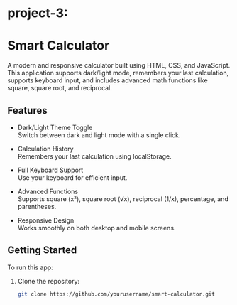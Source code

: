 # project-3:
# Smart Calculator

A modern and responsive calculator built using HTML, CSS, and JavaScript. This application supports dark/light mode, remembers your last calculation, supports keyboard input, and includes advanced math functions like square, square root, and reciprocal.

## Features

- Dark/Light Theme Toggle  
  Switch between dark and light mode with a single click.

- Calculation History  
  Remembers your last calculation using localStorage.

- Full Keyboard Support  
  Use your keyboard for efficient input.

- Advanced Functions  
  Supports square (x²), square root (√x), reciprocal (1/x), percentage, and parentheses.

- Responsive Design  
  Works smoothly on both desktop and mobile screens.

## Getting Started

To run this app:

1. Clone the repository:
   ```bash
   git clone https://github.com/yourusername/smart-calculator.git
